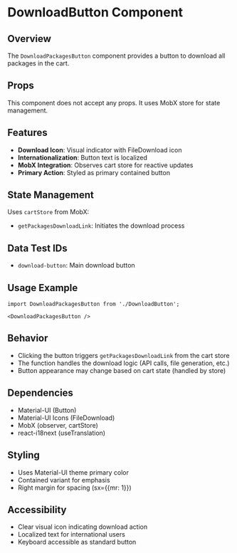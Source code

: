 # DownloadButton Component

## Overview
The `DownloadPackagesButton` component provides a button to download all packages in the cart.

## Props
This component does not accept any props. It uses MobX store for state management.

## Features
- **Download Icon**: Visual indicator with FileDownload icon
- **Internationalization**: Button text is localized
- **MobX Integration**: Observes cart store for reactive updates
- **Primary Action**: Styled as primary contained button

## State Management
Uses `cartStore` from MobX:
- `getPackagesDownloadLink`: Initiates the download process

## Data Test IDs
- `download-button`: Main download button

## Usage Example
```tsx
import DownloadPackagesButton from './DownloadButton';

<DownloadPackagesButton />
```

## Behavior
- Clicking the button triggers `getPackagesDownloadLink` from the cart store
- The function handles the download logic (API calls, file generation, etc.)
- Button appearance may change based on cart state (handled by store)

## Dependencies
- Material-UI (Button)
- Material-UI Icons (FileDownload)
- MobX (observer, cartStore)
- react-i18next (useTranslation)

## Styling
- Uses Material-UI theme primary color
- Contained variant for emphasis
- Right margin for spacing (sx={{mr: 1}})

## Accessibility
- Clear visual icon indicating download action
- Localized text for international users
- Keyboard accessible as standard button
